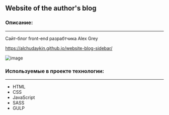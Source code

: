 ## Website of the author's blog

### Описание:
---
Сайт-блог front-end разрабтчика Alex Grey

https://alchudaykin.github.io/website-blog-sidebar/

![image](https://user-images.githubusercontent.com/84573277/178201785-74b63db0-d925-4958-8f2a-7f589b008803.png)

### Используемые в проекте технологии:
---
- HTML
- CSS
- JavaScript
- SASS
- GULP
